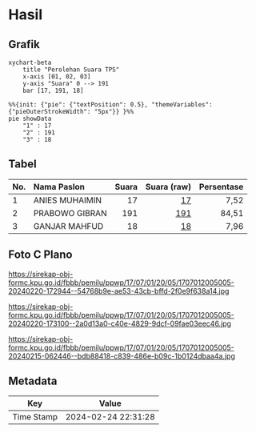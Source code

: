 # Hasil

## Grafik

```mermaid
xychart-beta
    title "Perolehan Suara TPS"
    x-axis [01, 02, 03]
    y-axis "Suara" 0 --> 191
    bar [17, 191, 18]
```

```mermaid
%%{init: {"pie": {"textPosition": 0.5}, "themeVariables": {"pieOuterStrokeWidth": "5px"}} }%%
pie showData
    "1" : 17
    "2" : 191
    "3" : 18
```

## Tabel

| No. | Nama Paslon    | Suara | Suara (raw) | Persentase |
|:--- |:-------------- | -----:| -----------:| ----------:|
| 1   | ANIES MUHAIMIN | 17    | [17][p-1]   | 7,52       |
| 2   | PRABOWO GIBRAN | 191   | [191][p-2]  | 84,51      |
| 3   | GANJAR MAHFUD  | 18    | [18][p-3]   | 7,96       |


[p-1]: https://github.com/gigit-pemilu/pemilu-2024-17-bengkulu/blob/main/pilpres/hitung-suara/sub/17-bengkulu/sub/07-lebong/sub/01-lebong-utara/sub/2005-tunggang/sub/005-tps/sub/paslon-1.txt
[p-2]: https://github.com/gigit-pemilu/pemilu-2024-17-bengkulu/blob/main/pilpres/hitung-suara/sub/17-bengkulu/sub/07-lebong/sub/01-lebong-utara/sub/2005-tunggang/sub/005-tps/sub/paslon-2.txt
[p-3]: https://github.com/gigit-pemilu/pemilu-2024-17-bengkulu/blob/main/pilpres/hitung-suara/sub/17-bengkulu/sub/07-lebong/sub/01-lebong-utara/sub/2005-tunggang/sub/005-tps/sub/paslon-3.txt

## Foto C Plano

https://sirekap-obj-formc.kpu.go.id/fbbb/pemilu/ppwp/17/07/01/20/05/1707012005005-20240220-172944--54768b9e-ae53-43cb-bffd-2f0e9f638a14.jpg

https://sirekap-obj-formc.kpu.go.id/fbbb/pemilu/ppwp/17/07/01/20/05/1707012005005-20240220-173100--2a0d13a0-c40e-4829-9dcf-09fae03eec46.jpg

https://sirekap-obj-formc.kpu.go.id/fbbb/pemilu/ppwp/17/07/01/20/05/1707012005005-20240215-062446--bdb88418-c839-486e-b09c-1b0124dbaa4a.jpg


## Metadata

| Key        | Value               |
| ---------- | ------------------- |
| Time Stamp | 2024-02-24 22:31:28 |



